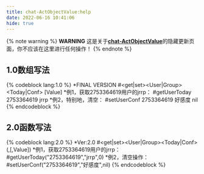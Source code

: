 ```yaml
---
title: chat-ActObjectValue:help
date: 2022-06-16 10:41:06
hide: true
---
```


{% note warning %}
**WARNING**
这是关于[__chat-ActObjectValue__](https://A2C29K9.github.io/2022/06/11/chat-ActObjectValue/)的隐藏更新页面，你不应该在这里进行任何操作！
{% endnote %}

## 1.0数组写法
{% codeblock lang:1.0 %}
*FINAL VERSION
#<get|set><User|Group><Today|Conf> <Object> <Ng> [Value]
*例1，获取2753364619用户的jrrp：
#getUserToday 2753364619 jrrp
*例2，特别地，清空：
#setUserConf 2753364619 好感度 nil
{% endcodeblock %}

## 2.0函数写法
{% codeblock lang:2.0 %}
*Ver:2.0
#<get|set><User|Group><Today|Conf>(<Object>,<Ng>[,Value])
*例1，获取2753364619用户的jrrp：
#getUserToday("2753364619","jrrp",0)
*例2，清空操作：
#setUserConf("2753364619","好感度",nil)
{% endcodeblock %}